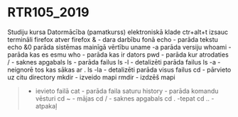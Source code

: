 # RTR105_2019
Studiju kursa Datormācība (pamatkurss) elektroniskā klade
ctr+alt+t izsauc termināli 
firefox atver firefox
& - dara darbību fonā
echo - parāda tekstu
echo &0 parāda sistēmas mainīgā vērtību
uname -a parāda versiju
whoami - parāda kas es esmu
who - parāda kas ir dators
pwd - parāda kur atrodaties
/ - saknes apgabals
ls - parāda failus
ls -l - detalizēti parāda failus
ls -a - neignorē tos kas sākas ar .
ls -la - detalizēti parāda visus failus
cd - pārvieto uz citu directory
mkdir - izveido mapi
rmdir - izdzēš mapi
> - ievieto failā
cat - parāda faila saturu
history - parāda komandu vēsturi
cd ~ - mājas
cd / - saknes apgabals
cd . -tepat
cd .. - atpakaļ
